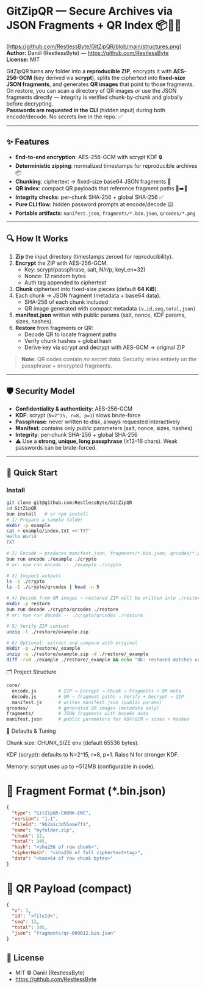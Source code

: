 # GitZipQR — Secure Archives via JSON Fragments + QR Index 📦🔐🧩
[https://github.com/RestlessByte/GitZipQR/blob/main/structures.png]
**Author:** Daniil (RestlessByte) — https://github.com/RestlessByte  
**License:** MIT  

GitZipQR turns any folder into a **reproducible ZIP**, encrypts it with **AES-256-GCM** (key derived via **scrypt**), splits the ciphertext into **fixed-size JSON fragments**, and generates **QR images** that point to those fragments.  
On restore, you can scan a directory of QR images *or* use the JSON fragments directly — integrity is verified chunk-by-chunk and globally before decrypting.  
**Passwords are requested in the CLI** (hidden input) during both encode/decode. No secrets live in the repo. ✅  

---

## ✨ Features

- **End-to-end encryption**: AES-256-GCM with scrypt KDF 🔒  
- **Deterministic zipping**: normalized timestamps for reproducible archives 📦  
- **Chunking**: ciphertext → fixed-size base64 JSON fragments 🧩  
- **QR index**: compact QR payloads that reference fragment paths 🧾➡️📱  
- **Integrity checks**: per-chunk SHA-256 + global SHA-256 ✅  
- **Pure CLI flow**: hidden password prompts at encode/decode ⌨️  
- **Portable artifacts**: `manifest.json`, `fragments/*.bin.json`, `qrcodes/*.png`  

---

## 🔍 How It Works

1. **Zip** the input directory (timestamps zeroed for reproducibility).  
2. **Encrypt** the ZIP with AES-256-GCM.  
   - Key: scrypt(passphrase, salt, N/r/p, keyLen=32)  
   - Nonce: 12 random bytes  
   - Auth tag appended to ciphertext  
3. **Chunk** ciphertext into fixed-size pieces (default **64 KiB**).  
4. Each chunk → JSON fragment (metadata + base64 data).  
   - SHA-256 of each chunk included  
   - QR image generated with compact metadata `{v,id,seq,total,json}`  
5. **manifest.json** written with public params (salt, nonce, KDF params, sizes, hashes).  
6. **Restore** from fragments or QR:  
   - Decode QR to locate fragment paths  
   - Verify chunk hashes + global hash  
   - Derive key via scrypt and decrypt with AES-GCM → original ZIP  

> **Note:** QR codes contain *no secret data*. Security relies entirely on the passphrase + encrypted fragments.  

---

## 🛡️ Security Model

- **Confidentiality & authenticity**: AES-256-GCM  
- **KDF**: scrypt (`N=2^15, r=8, p=1`) slows brute-force  
- **Passphrase**: never written to disk, always requested interactively  
- **Manifest**: contains only *public* parameters (salt, nonce, sizes, hashes)  
- **Integrity**: per-chunk SHA-256 + global SHA-256  
- ⚠️ Use a **strong, unique, long passphrase** (≥12–16 chars). Weak passwords can be brute-forced.  

---

## 🚀 Quick Start

### Install

```bash
git clone git@github.com:RestlessByte/GitZipQR
cd GitZipQR
bun install   # or npm install
# 1) Prepare a sample folder
mkdir -p example
cat > example/index.txt <<'TXT'
Hello World
TXT

# 2) Encode → produces manifest.json, fragments/*.bin.json, qrcodes/*.png
bun run encode ./example ./crypto
# or: npm run encode -- ./example ./crypto

# 3) Inspect outputs
ls -1 ./crypto
ls -1 ./crypto/qrcodes | head -n 5

# 4) Decode from QR images → restored ZIP will be written into ./restore
mkdir -p restore
bun run decode ./crypto/qrcodes ./restore
# or: npm run decode -- ./crypto/qrcodes ./restore

# 5) Verify ZIP content
unzip -l ./restore/example.zip

# 6) Optional: extract and compare with original
mkdir -p ./restore/_example
unzip -q ./restore/example.zip -d ./restore/_example
diff -ruN ./example ./restore/_example && echo "OK: restored matches original ✅"
```

🗂️ Project Structure

```graphql
core/
  encode.js        # ZIP → Encrypt → Chunk → Fragments + QR meta
  decode.js        # QR → fragment paths → Verify + Decrypt → ZIP
  manifest.js      # writes manifest.json (public params)
qrcodes/           # generated QR images (metadata only)
fragments/         # JSON fragments with base64 data
manifest.json      # public parameters for KDF/GCM + sizes + hashes
```
📏 Defaults & Tuning

Chunk size: CHUNK_SIZE env (default 65536 bytes).

KDF (scrypt): defaults to N=2^15, r=8, p=1. Raise N for stronger KDF.

Memory: scrypt uses up to ~512MB (configurable in code).

# 🧾 Fragment Format (*.bin.json)
```json
{
  "type": "GitZipQR-CHUNK-ENC",
  "version": "1.1",
  "fileId": "9b2a1c3d55aae7f1",
  "name": "myfolder.zip",
  "chunk": 12,
  "total": 345,
  "hash": "<sha256 of raw chunk>",
  "cipherHash": "<sha256 of full ciphertext+tag>",
  "data": "<base64 of raw chunk bytes>"
}
```

# 🧷 QR Payload (compact)

```json
{
  "v": 1,
  "id": "<fileId>",
  "seq": 12,
  "total": 345,
  "json": "fragments/qr-000012.bin.json"
}
```
## 📜 License

* MIT © Daniil (RestlessByte)
* https://github.com/RestlessByte